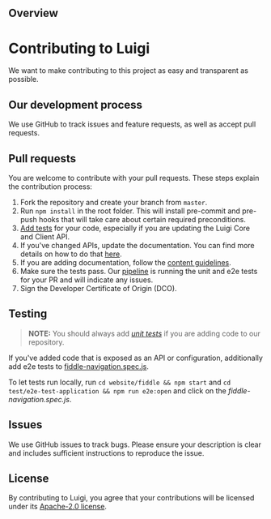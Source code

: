 ## Overview

# Contributing to Luigi
We want to make contributing to this project as easy and transparent as possible.

## Our development process
We use GitHub to track issues and feature requests, as well as accept pull requests.

## Pull requests
You are welcome to contribute with your pull requests. These steps explain the contribution process:

1. Fork the repository and create your branch from `master`.
2. Run `npm install` in the root folder. This will install pre-commit and pre-push hooks that will take care about certain required preconditions.
3. [Add tests](#testing) for your code, especially if you are updating the Luigi Core and Client API.
4. If you've changed APIs, update the documentation. You can find more details on how to do that [here](docs/content-guidelines.md/#API-documentation).
5. If you are adding documentation, follow the [content guidelines](docs/content-guidelines.md).
6. Make sure the tests pass. Our [pipeline](https://travis-ci.org/SAP/luigi) is running the unit and e2e tests for your PR and will indicate any issues.
7. Sign the Developer Certificate of Origin (DCO).

## Testing

> **NOTE:** You should always add [*unit tests*](../core/test/) if you are adding code to our repository.

If you've added code that is exposed as an API or configuration, additionally add e2e tests to [fiddle-navigation.spec.js](https://github.com/SAP/luigi/blob/master/test/e2e-test-application/e2e/tests/0-fiddle/fiddle-navigation.spec.js).

To let tests run locally, run `cd website/fiddle && npm start` and `cd test/e2e-test-application && npm run e2e:open` and click on the *fiddle-navigation.spec.js*.

## Issues
We use GitHub issues to track bugs. Please ensure your description is
clear and includes sufficient instructions to reproduce the issue.

## License
By contributing to Luigi, you agree that your contributions will be licensed
under its [Apache-2.0 license](LICENSE).
